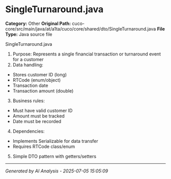 # SingleTurnaround.java

**Category:** Other
**Original Path:** cuco-core/src/main/java/at/a1ta/cuco/core/shared/dto/SingleTurnaround.java
**File Type:** Java source file

SingleTurnaround.java
1. Purpose: Represents a single financial transaction or turnaround event for a customer
2. Data handling:
- Stores customer ID (long)
- RTCode (enum/object)
- Transaction date
- Transaction amount (double)
3. Business rules:
- Must have valid customer ID
- Amount must be tracked
- Date must be recorded
4. Dependencies:
- Implements Serializable for data transfer
- Requires RTCode class/enum
5. Simple DTO pattern with getters/setters

---
*Generated by AI Analysis - 2025-07-05 15:05:09*
